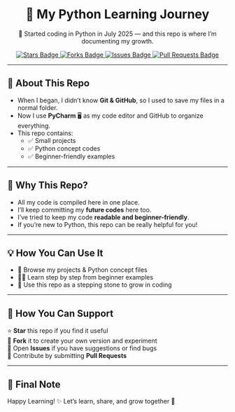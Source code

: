 <h1 align="center">🐍 My Python Learning Journey</h1>

<p align="center">
  🚀 Started coding in Python in July 2025 — and this repo is where I’m documenting my growth.  
</p>

<p align="center">
  <a href="https://github.com/kushagra4321gkp-droid/Orion/stargazers">
    <img src="https://img.shields.io/github/stars/kushagra4321gkp-droid/Orion?style=for-the-badge" alt="Stars Badge"/>
  </a>
  <a href="https://github.com/kushagra4321gkp-droid/Orion/network/members">
    <img src="https://img.shields.io/github/forks/kushagra4321gkp-droid/Orion?style=for-the-badge" alt="Forks Badge"/>
  </a>
  <a href="https://github.com/kushagra4321gkp-droid/Orion/issues">
    <img src="https://img.shields.io/github/issues/kushagra4321gkp-droid/Orion?style=for-the-badge" alt="Issues Badge"/>
  </a>
  <a href="https://github.com/kushagra4321gkp-droid/Orion/pulls">
    <img src="https://img.shields.io/github/issues-pr/kushagra4321gkp-droid/Orion?style=for-the-badge" alt="Pull Requests Badge"/>
  </a>
</p>

---

## 📖 About This Repo
- When I began, I didn’t know **Git & GitHub**, so I used to save my files in a normal folder.  
- Now I use **PyCharm** 🖥️ as my code editor and GitHub to organize everything.  
- This repo contains:
  - ✅ Small projects  
  - ✅ Python concept codes  
  - ✅ Beginner-friendly examples  

---

## 🎯 Why This Repo?
- All my code is compiled here in one place.  
- I’ll keep committing my **future codes** here too.  
- I’ve tried to keep my code **readable and beginner-friendly**.  
- If you’re new to Python, this repo can be really helpful for you!  

---

## 💡 How You Can Use It
- 📂 Browse my projects & Python concept files  
- 🧑‍💻 Learn step by step from beginner examples  
- 🌱 Use this repo as a stepping stone to grow in coding  

---

## 🤝 How You Can Support
⭐ **Star** this repo if you find it useful  
🍴 **Fork** it to create your own version and experiment  
💬 Open **Issues** if you have suggestions or find bugs  
🔗 Contribute by submitting **Pull Requests**  

---

## 📌 Final Note
Happy Learning! ✨ Let’s learn, share, and grow together 🚀  

